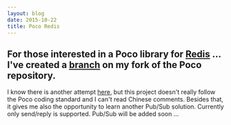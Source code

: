 ```yaml
---
layout: blog
date: 2015-10-22
title: Poco Redis
---
```

For those interested in a Poco library for [Redis](http://redis.io) ... I've
created a [branch](https://github.com/fbraem/poco/tree/redis) on
my fork of the Poco repository. 
---

I know there is another attempt [here](https://github.com/RedisCppTeam), but
this project doesn't really follow the Poco coding standard and I can't read
Chinese comments. Besides that, it gives me also the opportunity to learn
another Pub/Sub solution. Currently only send/reply is supported.
Pub/Sub will be added soon ...
